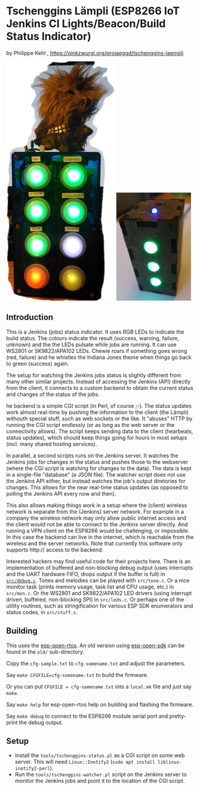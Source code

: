 # Tschenggins Lämpli (ESP8266 IoT Jenkins CI Lights/Beacon/Build Status Indicator)

by Philippe Kehl <flipflip at oinkzwurgl dot org>,
https://oinkzwurgl.org/projaeggd/tschenggins-laempli


![Tschenggins Lämpli Model 1](old/fs/laempli.png)
![Tschenggins Lämpli Model 3](doc/laempli3.jpg)

## Introduction

This is a Jenkins (jobs) status indicator. It uses RGB LEDs to indicate the
build status. The colours indicate the result (success, warning, failure,
unknown) and the the LEDs pulsate while jobs are running. It can use WS2801 or
SK9822/APA102 LEDs. Chewie roars if something goes wrong (red, failure) and he
whistles the Indiana Jones theme when things go back to green (success) again.

The setup for watching the Jenkins jobs status is slightly different from many
other similar projects. Instead of accessing the Jenkins (API) directly from the
client, it connects to a custom backend to obtain the current status and changes
of the status of the jobs.

he backend is a simple CGI script (in Perl, of course ;-). The status updates
work almost real-time by pushing the information to the client (the Lämpli)
withouth special stuff, such as web sockets or the like. It "abuses" HTTP by
running the CGI script endlessly (or as long as the web server or the
connectivity allows). The script keeps sending data to the client (hearbeats,
status updates), which should keep things going for hours in most setups
(incl. many shared hosting services).

In parallel, a second scripts runs on the Jenkins server. It watches the Jenkins
jobs for changes in the status and pushes those to the webserver (where the CGI
script is watching for changes to the data). The data is kept in a single-file
"database" (a JSON file). The watcher script does not use the Jenkins API
either, but instead watches the job's output diretories for changes. This allows
for the near real-time status updates (as opposed to polling the Jenkins API
every now and then).

This also allows making things work in a setup where the (client) wireless
network is separate from the (Jenkins) server network. For example in a company
the wireless network may only allow public internet access and the client would
not be able to connect to the Jenkins server directly. And running a VPN client
on the ESP8266 would be challenging, or impossible. In this case the backend can
live in the internet, which is reachable from the wireless and the server
networks. Note that currently this software only supports http:// access to the
backend.

Interested hackers may find useful code for their projects here. There is an
implementation of buffered and non-blocking debug output (uses interrupts and
the UART hardware FIFO, drops output if the buffer is full) in
[`src/debug.c`](src/debug.c).  Tones and melodies can be played with
`src/tone.c`. Or a nice monitor task (prints memory usage, task list and CPU
usage, etc.) in `src/mon.c`. Or the WS2801 and SK9822/APA102 LED drivers (using
interrupt driven, buffered, non-blocking SPI) in `src/leds.c`. Or perhaps one of
the utility routines, such as stringification for various ESP SDK enumerators
and status codes, in `src/stuff.c`.

## Building

This uses the [esp-open-rtos](https://github.com/SuperHouse/esp-open-rtos). An
old version using [esp-open-sdk](https://github.com/pfalcon/esp-open-sdk) can be
found in the `old/` sub-directory.

Copy the `cfg-sample.txt` to `cfg-somename.txt` and adjust the parameters.

Say `make CFGFILE=cfg-somename.txt` to build the firmware.

Or you can put `CFGFILE = cfg-somename.txt` into a `local.mk` file and just say `make`.

Say `make help` for esp-open-rtos help on building and flashing the firmware.

Say `make debug` to connect to the ESP8266 module serial port and pretty-print
the debug output.

## Setup

- Install the `tools/tschenggins-status.pl` as a CGI script on some web server. This will need
  `Linux::Inotify2` (`sudo apt install liblinux-inotify2-perl`).
- Run the `tools/tschenggins-watcher.pl` script on the Jenkins server to monitor the Jenkins jobs
  and point it to the location of the CGI script.

